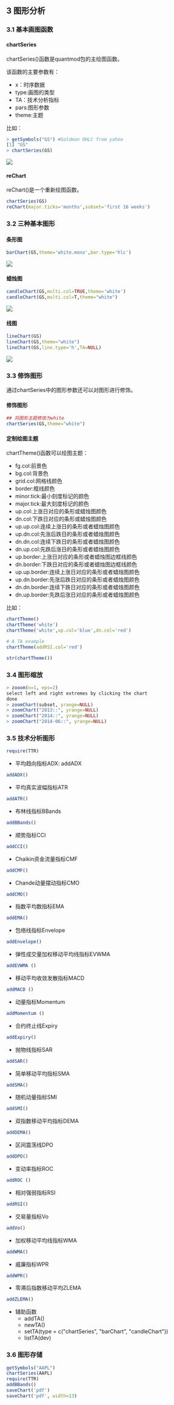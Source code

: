 ## 3 图形分析

### 3.1 基本画图函数

#### chartSeries


chartSeries()函数是quantmod包的主绘图函数。

该函数的主要参数有：

* x：时序数据
* type:画图的类型
* TA：技术分析指标
* pars:图形参数
* theme:主题

比如：

``` r
> getSymbols("GS") #Goldman OHLC from yahoo 
[1] "GS"
> chartSeries(GS) 
```

![](./img/quantmod_pic_1.png)
#### reChart

reChart()是一个重新绘图函数。

```r
chartSeries(GS) 
reChart(major.ticks='months',subset='first 16 weeks') 
```

### 3.2 三种基本图形
#### 条形图

```r
barChart(GS,theme='white.mono',bar.type='hlc')
```

![](./img/quantmod_pic_2.png)
#### 蜡烛图

```r
candleChart(GS,multi.col=TRUE,theme='white') 
candleChart(GS,multi.col=T,theme="white")
```
![](./img/quantmod_pic_3.png)
#### 线图

```r
lineChart(GS)
lineChart(GS,theme="white")
lineChart(GS,line.type='h',TA=NULL) 
```
![](./img/quantmod_pic_4.png)

### 3.3 修饰图形

通过chartSeries中的图形参数还可以对图形进行修饰。

#### 修饰图形

``` r
## 将图形主题修改为white
chartSeries(GS,theme="white") 
```

#### 定制绘图主题

chartTheme()函数可以绘图主题：

* fg.col:前景色
* bg.col:背景色
* grid.col:网格线颜色
* border:框线颜色
* minor.tick:最小刻度标记的颜色
* major.tick:最大刻度标记的颜色
* up.col:上涨日对应的条形或蜡烛图颜色
* dn.col:下跌日对应的条形或蜡烛图颜色
* up.up.col:连续上涨日的条形或者蜡烛图颜色
* up.dn.col:先涨后跌日的条形或者蜡烛图颜色
* dn.dn.col:连续下跌日的条形或者蜡烛图颜色
* dn.up.col:先跌后涨日的条形或者蜡烛图颜色
* up.border:上涨日对应的条形或者蜡烛图边框线颜色
* dn.border:下跌日对应的条形或者蜡烛图边框线颜色
* up.up.border:连续上涨日对应的条形或者蜡烛图颜色
* up.dn.border:先涨后跌日对应的条形或者蜡烛图颜色
* dn.dn.border:连续下跌日对应的条形或者蜡烛图颜色
* dn.up.border:先跌后涨日对应的条形或者蜡烛图颜色

比如：

``` r
chartTheme()
chartTheme('white')
chartTheme('white',up.col='blue',dn.col='red')

# A TA example
chartTheme(addRSI.col='red')

str(chartTheme())
```

### 3.4 图形缩放

``` r
> zooom(n=1, eps=2)
select left and right extremes by clicking the chart
done
> zoomChart(subset, yrange=NULL)
> zoomChart("2013::", yrange=NULL)
> zoomChart("2014::", yrange=NULL)
> zoomChart("2014-06::", yrange=NULL)
```
### 3.5 技术分析图形

``` r
require(TTR)
```

* 平均趋向指标ADX: addADX

``` r
addADX()
```

* 平均真实波幅指标ATR

``` r
addATR()
```

* 布林线指标BBands

``` r
addBBands()
```

* 顺势指标CCI

``` r
addCCI()
```

* Chaikin资金流量指标CMF

``` r
addCMF()
```

* Chande动量摆动指标CMO

``` r
addCMO()
```

* 指数平均数指标EMA

``` r
addEMA()
```

* 包络线指标Envelope

``` r
addEnvelope()
```

* 弹性成交量加权移动平均线指标EVWMA

``` r
addEVWMA ()
```

* 移动平均收敛发散指标MACD

``` r
addMACD ()
```

* 动量指标Momentum

``` r
addMomentum ()
```

* 合约终止线Expiry

``` r
addExpiry()
```

* 抛物线指标SAR
 
``` r
addSAR()
```

* 简单移动平均指标SMA

``` r
addSMA()
```

* 随机动量指标SMI

``` r
addSMI()
```

* 双指数移动平均指标DEMA
 
``` r
addDEMA()
```

* 区间震荡线DPO

``` r
addDPO()
```

* 变动率指标ROC

``` r
addROC ()
```

* 相对强弱指标RSI

``` r
addRSI()
```

* 交易量指标Vo

``` r
addVo()
```

* 加权移动平均线指标WMA

``` r
addWMA()
```

* 威廉指标WPR

``` r
addWPR()
```

* 零滞后指数移动平均ZLEMA

``` r
addZLEMA()
```

* 辅助函数
  * addTA()
  * newTA()
  * setTA(type = c("chartSeries", "barChart", "candleChart"))
  * listTA(dev)

### 3.6  图形存储

``` r
getSymbols("AAPL")
chartSeries(AAPL)
require(TTR)
addBBands()
saveChart('pdf')
saveChart('pdf', width=13)
```
